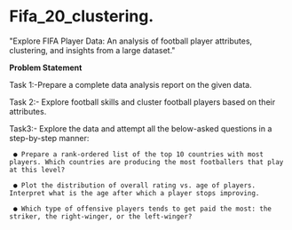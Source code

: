 # Fifa_20_clustering.
"Explore FIFA Player Data: An analysis of football player attributes, clustering, and insights from a large dataset."




**Problem Statement**

Task 1:-Prepare a complete data analysis report on the given data.

Task 2:- Explore football skills and cluster football players based on their attributes.

Task3:- Explore the data and attempt all the below-asked questions in a
step-by-step manner:

     ● Prepare a rank-ordered list of the top 10 countries with most players. Which countries are producing the most footballers that play at this level?
     
     ● Plot the distribution of overall rating vs. age of players. Interpret what is the age after which a player stops improving.
     
     ● Which type of offensive players tends to get paid the most: the striker, the right-winger, or the left-winger? 
